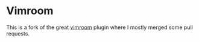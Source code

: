 Vimroom
=======

This is a fork of the great [vimroom](https://github.com/mikewest/vimroom.git) plugin where I mostly merged some pull requests.
